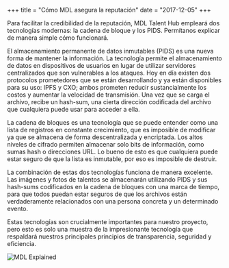 +++
title = "Cómo MDL asegura la reputación"
date = "2017-12-05"
+++

Para facilitar la credibilidad de la reputación, MDL Talent Hub empleará dos tecnologías modernas: la cadena de bloque y los PIDS. Permítanos explicar de manera simple cómo funcionará.


El almacenamiento permanente de datos inmutables (PIDS) es una nueva forma de mantener la información. La tecnología permite el almacenamiento de datos en dispositivos de usuarios en lugar de utilizar servidores centralizados que son vulnerables a los ataques. Hoy en día existen dos protocolos prometedores que se están desarrollando y ya están disponibles para su uso: IPFS y CXO; ambos prometen reducir sustancialmente los costos y aumentar la velocidad de transmisión. Una vez que se carga el archivo, recibe un hash-sum, una cierta dirección codificada del archivo que cualquiera puede usar para acceder a ella.


La cadena de bloques es una tecnología que se puede entender como una lista de registros en constante crecimiento, que es imposible de modificar ya que se almacena de forma descentralizada y encriptada. Los altos niveles de cifrado permiten almacenar solo bits de información, como sumas hash o direcciones URL. Lo bueno de esto es que cualquiera puede estar seguro de que la lista es inmutable, por eso es imposible de destruir.


La combinación de estas dos tecnologías funciona de manera excelente. Las imágenes y fotos de talentos se almacenarán utilizando PIDS y sus hash-sums codificados en la cadena de bloques con una marca de tiempo, para que todos puedan estar seguros de que los archivos están verdaderamente relacionados con una persona concreta y un determinado evento.


Estas tecnologías son crucialmente importantes para nuestro proyecto, pero esto es solo una muestra de la impresionante tecnología que respaldará nuestros principales principios de transparencia, seguridad y eficiencia.

 
![MDL Explained](https://gateway.ipfs.io/ipfs/QmVqUgtsLLuUmLfEJSpejr36LFmSpnGsBLVKVj28tCkege/MDL%20Explained.jpg)
